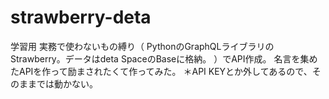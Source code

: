 # strawberry-deta
学習用
実務で使わないもの縛り（
PythonのGraphQLライブラリのStrawberry。データはdeta SpaceのBaseに格納。
）でAPI作成。
名言を集めたAPIを作って励まされたくて作ってみた。
＊API KEYとか外してあるので、そのままでは動かない。
